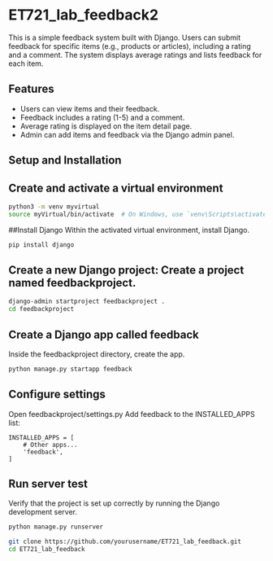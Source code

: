 # ET721_lab_feedback2
This is a simple feedback system built with Django. Users can submit feedback for specific items (e.g., products or articles), including a rating and a comment. The system displays average ratings and lists feedback for each item.

## Features
- Users can view items and their feedback.
- Feedback includes a rating (1-5) and a comment.
- Average rating is displayed on the item detail page.
- Admin can add items and feedback via the Django admin panel.

## Setup and Installation

## Create and activate a virtual environment
```bash
python3 -m venv myvirtual
source myVirtual/bin/activate  # On Windows, use `venv\Scripts\activate`
```
##Install Django
Within the activated virtual environment, install Django.
```bash
pip install django
```
## Create a new Django project: Create a project named feedbackproject.
```bash
django-admin startproject feedbackproject .
cd feedbackproject
```
## Create a Django app called feedback
Inside the feedbackproject directory, create the app.
```bash
python manage.py startapp feedback
```
## Configure settings
Open feedbackproject/settings.py
Add feedback to the INSTALLED_APPS list:
```pyton
INSTALLED_APPS = [
    # Other apps...
    'feedback',
]
```
## Run server test
Verify that the project is set up correctly by running the Django development server.
```bash
python manage.py runserver
```

```bash
git clone https://github.com/yourusername/ET721_lab_feedback.git
cd ET721_lab_feedback
